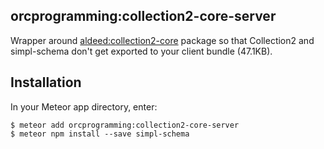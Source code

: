 ## orcprogramming:collection2-core-server
Wrapper around [aldeed:collection2-core](https://atmospherejs.com/aldeed/collection2-core) package so that Collection2 and
simpl-schema don't get exported to your client bundle (47.1KB).

## Installation
In your Meteor app directory, enter:
```
$ meteor add orcprogramming:collection2-core-server
$ meteor npm install --save simpl-schema
```
